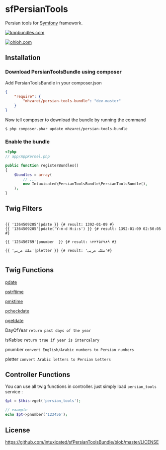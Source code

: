 sfPersianTools
=============

Persian tools for [Symfony](http://symfony.com/ "Symfony") framework.

[![knpbundles.com](http://knpbundles.com/intuxicated/sfPersianToolsBundle/badge?1)](http://knpbundles.com/intuxicated/sfPersianToolsBundle)

[![ohloh.com](https://www.ohloh.net/accounts/322550/widgets/account_detailed.gif)](https://www.ohloh.net/accounts/322550?ref=Detailed)


Installation
-------------

### Download PersianToolsBundle using composer ###

Add PersianToolsBundle in your composer.json

```json
{
    "require": {
        "mhzarei/persian-tools-bundle": "dev-master"
    }
}
```

Now tell composer to download the bundle by running the command

```bash
$ php composer.phar update mhzarei/persian-tools-bundle
```

### Enable the bundle ###

```php
<?php
// app/AppKernel.php

public function registerBundles()
{
    $bundles = array(
        // ...
        new Intuxicated\PersianToolsBundle\PersianToolsBundle(),
    );
}
```

Twig Filters
-------------

```jinja

{{ '1364509205'|pdate }} {# result: 1392-01-09 #}
{{ '1364509205'|pdate('Y-m-d H:i:s') }} {# result: 1392-01-09 02:50:05 #}

{{ '123456789'|pnumber  }} {# result: ۱۲۳۴۵۶۷۸۹ #}

{{ 'ملك عربي'|pletter }} {# result: 'ملک عربی'#}


```

Twig Functions
-------------

[pdate](http://www.php.net/manual/en/function.date.php)

[pstrftime](http://www.php.net/manual/en/function.strftime.php)

[pmktime](http://www.php.net/manual/en/function.mktime.php)

[pcheckdate](http://www.php.net/manual/en/function.checkdate.php)

[pgetdate](http://www.php.net/manual/en/function.getdate.php)

DayOfYear `return past days of the year`

isKabise `return true if year is intercalary`

pnumber `convert English/Arabic numbers to Persian numbers`

pletter `convert Arabic letters to Persian Letters`

Controller Functions
-------------
You can use all twig functions in controller. just simply load `persian_tools` service :

```php
$pt = $this->get('persian_tools');

// example
echo $pt->pnumber('123456');
```


License
-------------
https://github.com/intuxicated/sfPersianToolsBundle/blob/master/LICENSE

